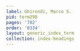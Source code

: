 ```yaml
---
label: Ghirondi, Marco S.
pid: term298
pages: '782'
order: '0334'
layout: generic_index_term
collection: index-headings
---
```

